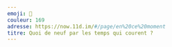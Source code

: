 ```yaml
---
emoji: 🦊
couleur: 169
adresse: https://now.11d.im/#/page/en%20ce%20moment
titre: Quoi de neuf par les temps qui courent ?
---
```

